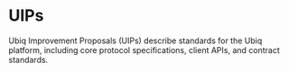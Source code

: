 # UIPs
Ubiq Improvement Proposals (UIPs) describe standards for the Ubiq platform, including core protocol specifications, client APIs, and contract standards.

